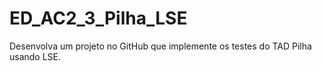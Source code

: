 # ED_AC2_3_Pilha_LSE

Desenvolva um projeto no GitHub que implemente os testes do TAD Pilha usando LSE.
